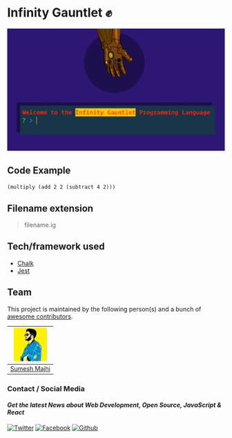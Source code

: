 # Infinity Gauntlet ✊

![](./assets/main.gif)

## Code Example

```
(multiply (add 2 2 (subtract 4 2)))
```

## Filename extension

> filename.ig

## Tech/framework used

* [Chalk ](https://github.com/chalk/chalk)
* [Jest](https://jestjs.io/)

## Team

This project is maintained by the following person(s) and a bunch of [awesome contributors](https://github.com/MajhiRockzZ/infinity-gauntlet/graphs/contributors).

[![Sumesh Majhi](./assets/majhirockzz.png)](https://github.com/MajhiRockzZ) |
:---: |
[Sumesh Majhi](https://github.com/MajhiRockzZ) |

### Contact / Social Media

#### *Get the latest News about Web Development, Open Source, JavaScript & React*

[![Twitter](https://github.frapsoft.com/social/twitter.png)](https://www.twitter.com/MajhiRockzZ)
[![Facebook](https://github.frapsoft.com/social/facebook.png)](https://www.facebook.com/sumesh.majhi.5)
[![Github](https://github.frapsoft.com/social/github.png)](https://github.com/MajhiRockzZ)
